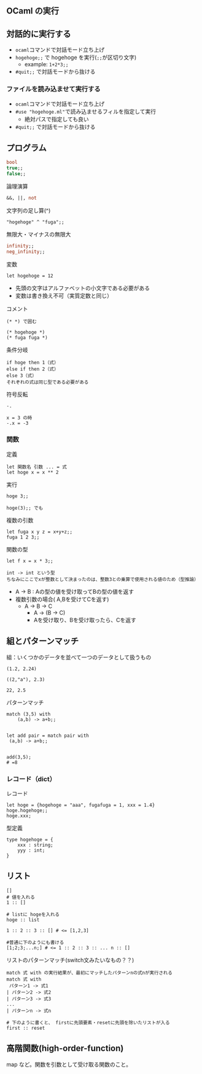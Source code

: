 ## OCaml の実行

## 対話的に実行する

- `ocaml`コマンドで対話モード立ち上げ
- `hogehoge;;` で hogehoge を実行(`;;`が区切り文字)
  - example: `1+2*3;;`
- `#quit;;` で対話モードから抜ける

### ファイルを読み込ませて実行する

- `ocaml`コマンドで対話モード立ち上げ
- `#use "hogehoge.ml"`で読み込ませるフィルを指定して実行
  - 絶対パスで指定しても良い
- `#quit;;` で対話モードから抜ける


## プログラム

```ocaml
bool
true;;
false;;
```

論理演算
```ocaml
&&, ||, not
```

文字列の足し算(^)
```
"hogehoge" ^ "fuga";;
```

無限大・マイナスの無限大
```ocaml
infinity;;
neg_infinity;;
```

変数
```
let hogehoge = 12
```
- 先頭の文字はアルファベットの小文字である必要がある
- 変数は書き換え不可（実質定数と同じ）

コメント
```
(* *) で囲む

(* hogehoge *)
(* fuga fuga *)
```

条件分岐
```
if hoge then 1（式） 
else if then 2（式）
else 3（式）
それぞれの式は同じ型である必要がある
```

符号反転
```
-.

x = 3 の時
-.x = -3
```

### 関数
定義
```
let 関数名 引数 ... = 式
let hoge x = x ** 2
```

実行
```
hoge 3;;

hoge(3);; でも
```

複数の引数
```
let fuga x y z = x+y+z;;
fuga 1 2 3;;
```

関数の型
```
let f x = x * 3;;

int -> int という型
ちなみにここでxが整数として決まったのは、整数3との乗算で使用される値のため（型推論）
```
- A -> B : Aの型の値を受け取ってBの型の値を返す
- 複数引数の場合( A,Bを受けてCを返す)
  - A -> B -> C
	- A -> (B -> C)
	- Aを受け取り、Bを受け取ったら、Cを返す


## 組とパターンマッチ
組：いくつかのデータを並べて一つのデータとして扱うもの
```
(1.2, 2.24)

((2,"a"), 2.3)

22, 2.5
```

パターンマッチ
```
match (3,5) with
	(a,b) -> a+b;;


let add pair = match pair with
 (a,b) -> a+b;;


add(3,5);
# =8
```

### レコード（dict）
レコード
```
let hoge = {hogehoge = "aaa", fugafuga = 1, xxx = 1.4}
hoge.hogehoge;;
hoge.xxx;
```

型定義
```
type hogehoge = {
	xxx : string;
	yyy : int;
}
```

## リスト
```
[]
# 値を入れる
1 :: []

# listに hogeを入れる
hoge :: list

1 :: 2 :: 3 :: [] # <= [1,2,3]

#普通に下のようにも書ける
[1;2;3;...n;] # <= 1 :: 2 :: 3 :: ... n :: []
```

リストのパターンマッチ(switch文みたいなもの？？)
```
match 式 with の実行結果が、最初にマッチしたパターンnの式nが実行される
match 式 with
 パターン1 -> 式1
| パターン2 -> 式2
| パターン3 -> 式3
...
| パターンn -> 式n

# 下のように書くと、 firstに先頭要素・resetに先頭を除いたリストが入る
first :: reset 
```

## 高階関数(high-order-function)
map など。関数を引数として受け取る関数のこと。

